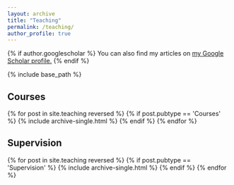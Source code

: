 ```yaml
---
layout: archive
title: "Teaching"
permalink: /teaching/
author_profile: true
---
```


{% if author.googlescholar %}
  You can also find my articles on <u><a href="{{author.googlescholar}}">my Google Scholar profile</a>.</u>
{% endif %}

{% include base_path %}


<h2>Courses</h2>
{% for post in site.teaching reversed %}
  {% if post.pubtype == 'Courses' %}
      {% include archive-single.html %}
  {% endif %}
{% endfor %}

<h2>Supervision</h2>
{% for post in site.teaching reversed %}
  {% if post.pubtype == 'Supervision' %}
      {% include archive-single.html %}
  {% endif %}
{% endfor %}

<!-- <h2>Under Review</h2>
{% for post in site.publications reversed %}
  {% if post.pubtype == 'UnderReview' %}
      {% include archive-single.html %}
  {% endif %}
{% endfor %} -->


